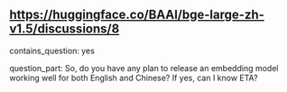 ## https://huggingface.co/BAAI/bge-large-zh-v1.5/discussions/8

contains_question: yes

question_part: So, do you have any plan to release an embedding model working well for both English and Chinese? If yes, can I know ETA?